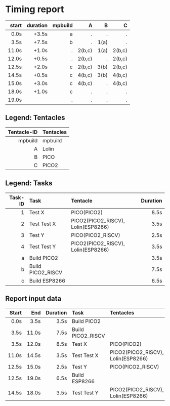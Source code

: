 # Timing report
| start | duration | mpbuild | A | B | C |
| -: | -: | -: | -: | -: | -: |
| 0.0s | +3.5s | a | . | . | . |
| 3.5s | +7.5s | b | . | 1(a) | . |
| 11.0s | +1.0s | . | 2(b,c) | 1(a) | 2(b,c) |
| 12.0s | +0.5s | . | 2(b,c) | . | 2(b,c) |
| 12.5s | +2.0s | c | 2(b,c) | 3(b) | 2(b,c) |
| 14.5s | +0.5s | c | 4(b,c) | 3(b) | 4(b,c) |
| 15.0s | +3.0s | c | 4(b,c) | . | 4(b,c) |
| 18.0s | +1.0s | c | . | . | . |
| 19.0s |  | . | . | . | . |

## Legend: Tentacles
| Tentacle-ID | Tentacles |
| -: | :- |
| mpbuild | mpbuild |
| A | Lolin |
| B | PICO |
| C | PICO2 |

## Legend: Tasks
| Task-ID | Task | Tentacle | Duration |
| -: | :- | :- | -: |
| 1 | Test X | PICO(PICO2) | 8.5s |
| 2 | Test Test X | PICO2(PICO2\_RISCV), Lolin(ESP8266) | 3.5s |
| 3 | Test Y | PICO(PICO2\_RISCV) | 2.5s |
| 4 | Test Test Y | PICO2(PICO2\_RISCV), Lolin(ESP8266) | 3.5s |
| a | Build PICO2 |  | 3.5s |
| b | Build PICO2\_RISCV |  | 7.5s |
| c | Build ESP8266 |  | 6.5s |

## Report input data
| Start | End | Duration | Task | Tentacles |
| -: | -: | -: | :- | :- |
| 0.0s | 3.5s | 3.5s | Build PICO2 |  |
| 3.5s | 11.0s | 7.5s | Build PICO2\_RISCV |  |
| 3.5s | 12.0s | 8.5s | Test X | PICO(PICO2) |
| 11.0s | 14.5s | 3.5s | Test Test X | PICO2(PICO2\_RISCV), Lolin(ESP8266) |
| 12.5s | 15.0s | 2.5s | Test Y | PICO(PICO2\_RISCV) |
| 12.5s | 19.0s | 6.5s | Build ESP8266 |  |
| 14.5s | 18.0s | 3.5s | Test Test Y | PICO2(PICO2\_RISCV), Lolin(ESP8266) |
